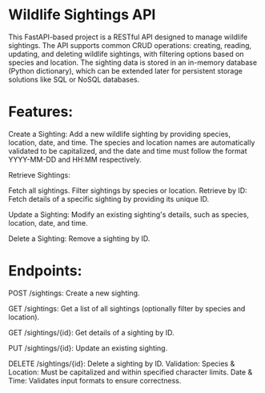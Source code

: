 # Wildlife Sightings API
This FastAPI-based project is a RESTful API designed to manage wildlife sightings. The API supports common CRUD operations: creating, reading, updating, and deleting wildlife sightings, with filtering options based on species and location. The sighting data is stored in an in-memory database (Python dictionary), which can be extended later for persistent storage solutions like SQL or NoSQL databases.

# Features:
Create a Sighting: Add a new wildlife sighting by providing species, location, date, and time. The species and location names are automatically validated to be capitalized, and the date and time must follow the format YYYY-MM-DD and HH:MM respectively.

Retrieve Sightings:

Fetch all sightings.
Filter sightings by species or location.
Retrieve by ID: Fetch details of a specific sighting by providing its unique ID.

Update a Sighting: Modify an existing sighting's details, such as species, location, date, and time.

Delete a Sighting: Remove a sighting by ID.

# Endpoints:
POST /sightings: Create a new sighting.

GET /sightings: Get a list of all sightings (optionally filter by species and location).

GET /sightings/{id}: Get details of a sighting by ID.

PUT /sightings/{id}: Update an existing sighting.

DELETE /sightings/{id}: Delete a sighting by ID.
Validation:
Species & Location: Must be capitalized and within specified character limits.
Date & Time: Validates input formats to ensure correctness.

